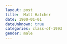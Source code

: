```yaml
---
layout: post
title:  Matt Hatcher
date: 1900-01-01
dateUnknown: true
categories: class-of-1993
gender: male
---
```



